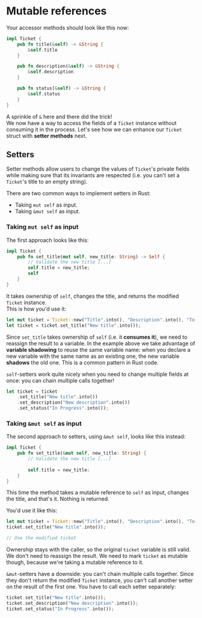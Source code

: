 # Mutable references

Your accessor methods should look like this now:

```rust
impl Ticket {
    pub fn title(&self) -> &String {
        &self.title
    }

    pub fn description(&self) -> &String {
        &self.description
    }

    pub fn status(&self) -> &String {
        &self.status
    }
}
```

A sprinkle of `&` here and there did the trick!\
We now have a way to access the fields of a `Ticket` instance without consuming it in the process.
Let's see how we can enhance our `Ticket` struct with **setter methods** next.

## Setters

Setter methods allow users to change the values of `Ticket`'s private fields while making sure that its invariants
are respected (i.e. you can't set a `Ticket`'s title to an empty string).

There are two common ways to implement setters in Rust:

- Taking `mut self` as input.
- Taking `&mut self` as input.

### Taking `mut self` as input

The first approach looks like this:

```rust
impl Ticket {
    pub fn set_title(mut self, new_title: String) -> Self {
        // Validate the new title [...]
        self.title = new_title;
        self
    }
}
```

It takes ownership of `self`, changes the title, and returns the modified `Ticket` instance.\
This is how you'd use it:

```rust
let mut ticket = Ticket::new("Title".into(), "Description".into(), "To-Do".into());
let ticket = ticket.set_title("New title".into());
```

Since `set_title` takes ownership of `self` (i.e. it **consumes it**), we need to reassign the result to a variable.
In the example above we take advantage of **variable shadowing** to reuse the same variable name: when
you declare a new variable with the same name as an existing one, the new variable **shadows** the old one. This
is a common pattern in Rust code.

`self`-setters work quite nicely when you need to change multiple fields at once: you can chain multiple calls together!

```rust
let ticket = ticket
    .set_title("New title".into())
    .set_description("New description".into())
    .set_status("In Progress".into());
```

### Taking `&mut self` as input

The second approach to setters, using `&mut self`, looks like this instead:

```rust
impl Ticket {
    pub fn set_title(&mut self, new_title: String) {
        // Validate the new title [...]
        
        self.title = new_title;
    }
}
```

This time the method takes a mutable reference to `self` as input, changes the title, and that's it.
Nothing is returned.

You'd use it like this:

```rust
let mut ticket = Ticket::new("Title".into(), "Description".into(), "To-Do".into());
ticket.set_title("New title".into());

// Use the modified ticket
```

Ownership stays with the caller, so the original `ticket` variable is still valid. We don't need to reassign the result.
We need to mark `ticket` as mutable though, because we're taking a mutable reference to it.

`&mut`-setters have a downside: you can't chain multiple calls together.
Since they don't return the modified `Ticket` instance, you can't call another setter on the result of the first one.
You have to call each setter separately:

```rust
ticket.set_title("New title".into());
ticket.set_description("New description".into());
ticket.set_status("In Progress".into());
```
